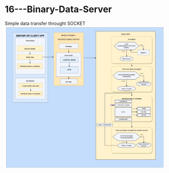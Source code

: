 # 16---Binary-Data-Server
Simple data transfer throught SOCKET
![preview](https://github.com/ORParga/16---Binary-Data-Server//blob/master/behavour.jpg?raw=true)
